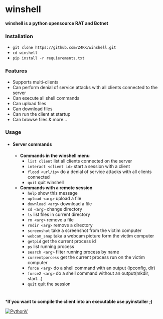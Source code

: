 # winshell

**winshell is a python opensource RAT and Botnet**

### Installation
 - `git clone https://github.com/Z4RK/winshell.git`
 - `cd winshell`
 - `pip install -r requierements.txt`

### Features
 - Supports multi-clients
 - Can perform denial of service attacks with all clients connected to the server
 - Can execute all shell commands
 - Can upload files
 - Can download files
 - Can run the client at startup
 - Can browse files & more...
 
### Usage
 - #### Server commands
   - **Commands in the winshell menu**
     - `list client` list all clients connected on the server
     - `interact <client id>` start a session with a client
     - `flood <url/ip>` do a denial of service attacks with all clients connected
     - `quit` quit winshell
   - **Commands with a remote session**
     - `help` show this message
     - `upload <arg>` upload a file
     - `download <arg>` download a file
     - `cd <arg>` change directory
     - `ls` list files in current directory
     - `rm <arg>` remove a file
     - `rmdir <arg>` remove a directory
     - `screenshot` take a screenshot from the victim computer
     - `webcam_snap` taka a webcam picture form the victim computer
     - `getpid` get the current process id
     - `ps` list running process
     - `search <arg>` filter running process by name
     - `currentporcess` get the current process run on the victim computer
     - `force <arg>` do a shell command with an output (ipconfig, dir)
     - `force2 <arg>` do a shell command without an output(mkdir, start...)
     - `quit` quit the session
     # 
***If you want to compile the client into an executable use pyinstaller ;)**
     
[![PythonV](http://ForTheBadge.com/images/badges/made-with-python.svg)](https://www.python.org/download/releases/2.7/)
